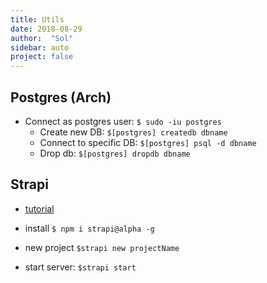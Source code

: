 ```yaml
---
title: Utils
date: 2018-08-29
author:  "Sol"
sidebar: auto
project: false
---
```



##  Postgres (Arch)

* Connect as postgres user: `$ sudo -iu postgres`
  * Create new DB: `$[postgres] createdb dbname`
  * Connect to specific DB: `$[postgres] psql -d dbname`
  * Drop db: `$[postgres] dropdb dbname`


## Strapi

* [tutorial](https://blog.strapi.io/cooking-a-deliveroo-clone-with-nuxt-vue-js-graphql-strapi-and-stripe-setup-part-1-7/)

* install `$ npm i strapi@alpha -g`
* new project `$strapi new projectName`
* start server: `$strapi start`